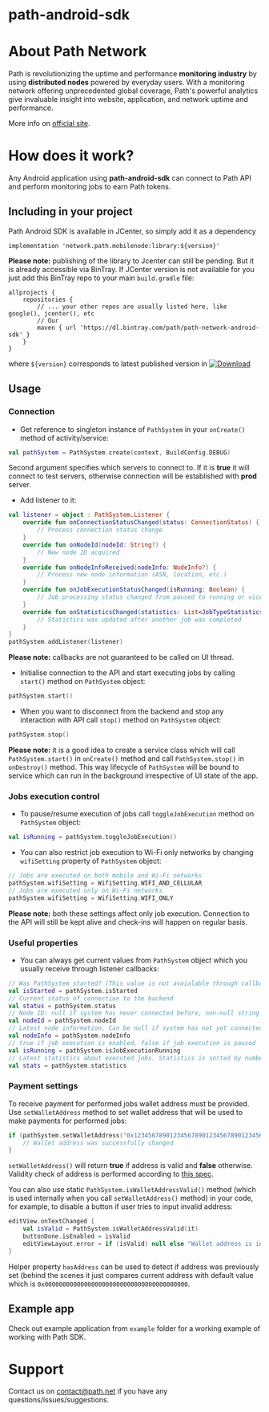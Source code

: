
# path-android-sdk

# About Path Network

Path is revolutionizing the uptime and performance **monitoring industry** by using **distributed nodes** powered by everyday users. With a monitoring network offering unprecedented global coverage, Path's powerful analytics give invaluable insight into website, application, and network uptime and performance.

More info on [official site](https://path.net).

# How does it work?

Any Android application using **path-android-sdk** can connect to Path API and perform monitoring jobs to earn Path tokens.

## Including in your project

Path Android SDK is available in JCenter, so simply add it as a dependency

```
implementation 'network.path.mobilenode:library:${version}'
```
**Please note:** publishing of the library to Jcenter can still be pending. But it is already accessible via BinTray. If JCenter version is not available for you just add this BinTray repo to your main `build.gradle` file:
```
allprojects {  
    repositories {  
	    // ... your other repos are usually listed here, like google(), jcenter(), etc
	    // Our 
        maven { url 'https://dl.bintray.com/path/path-network-android-sdk' }
    }  
}
```

where `${version}` corresponds to latest published version in [ ![Download](https://api.bintray.com/packages/path/path-network-android-sdk/path-network-android-sdk/images/download.svg?version=1.0.7) ](https://bintray.com/path/path-network-android-sdk/path-network-android-sdk/1.0.7/link)
## Usage
### Connection
* Get reference to singleton instance of `PathSystem` in your `onCreate()` method of activity/service:
```kotlin
val pathSystem = PathSystem.create(context, BuildConfig.DEBUG)
```
Second argument specifies which servers to connect to. If it is **true** it will connect to test servers, otherwise connection will be established with **prod** server. 

* Add listener to it:
```kotlin
val listener = object : PathSystem.Listener {
    override fun onConnectionStatusChanged(status: ConnectionStatus) {
        // Process connection status change 
    }
    override fun onNodeId(nodeId: String?) {
        // New node ID acquired
    }
    override fun onNodeInfoReceived(nodeInfo: NodeInfo?) {
        // Process new node information (ASN, location, etc.)
    }
    override fun onJobExecutionStatusChanged(isRunning: Boolean) {
        // Job processing status changed from paused to running or vice versa
    }
    override fun onStatisticsChanged(statistics: List<JobTypeStatistics>) {
        // Statistics was updated after another job was completed
    }
}
pathSystem.addListener(listener)
```
**Please note:** callbacks are not guaranteed to be called on UI thread.

* Initialise connection to the API and start executing jobs by calling `start()` method on `PathSystem` object:
```kotlin
pathSystem.start()
``` 

* When you want to disconnect from the backend and stop any interaction with API call `stop()` method on `PathSystem` object:
```kotlin
pathSystem.stop()
```

**Please note:** it is a good idea to create a service class which will call `PathSystem.start()` in `onCreate()` method and call `PathSystem.stop()` in `onDestroy()` method. This way lifecycle of `PathSystem` will be bound to service which can run in the background irrespective of UI state of the app.

### Jobs execution control
* To pause/resume execution of jobs call `toggleJobExecution` method on `PathSystem` object:
```kotlin
val isRunning = pathSystem.toggleJobExecution()
```

* You can also restrict job execution to Wi-Fi only networks by changing `wifiSetting` property of `PathSystem` object:
```kotlin
// Jobs are executed on both mobile and Wi-Fi networks
pathSystem.wifiSetting = WifiSetting.WIFI_AND_CELLULAR 
// Jobs are executed only on Wi-Fi networks
pathSystem.wifiSetting = WifiSetting.WIFI_ONLY 
```
**Please note:** both these settings affect only job execution. Connection to the API will still be kept alive and check-ins will happen on regular basis.

###  Useful properties
* You can always get current values from `PathSystem` object which you usually receive through listener callbacks:
```kotlin
// Was PathSystem started? (This value is not avaialable through callbacks)
val isStarted = pathSystem.isStarted
// Current status of connection to the backend
val status = pathSystem.status
// Node ID: null if system has never connected before, non-null string value otherwise
val nodeId = pathSystem.nodeId 
// Latest node information. Can be null if system has not yet connected
val nodeInfo = pathSystem.nodeInfo 
// true if job execution is enabled, false if job execution is paused
val isRunning = pathSystem.isJobExecutionRunning
// Latest statistics about executed jobs. Statistics is sorted by number of jobs and average latency
val stats = pathSystem.statistics 
```

### Payment settings
To receive payment for performed jobs wallet address must be provided. Use `setWalletAddress` method to set wallet address that will be used to make payments for performed jobs:
```kotlin
if (pathSystem.setWalletAddress("0x1234567890123456789012345678901234567890")) {
	// Wallet address was successfully changed
}
```
`setWalletAddress()` will return **true** if address is valid and **false** otherwise. Validity check of address is performed according to [this spec](https://github.com/ethereum/EIPs/blob/master/EIPS/eip-55.md).

You can also use static `PathSystem.isWalletAddressValid()` method (which is used internally when you call `setWalletAddress()` method) in your code, for example, to disable a button if user tries to input invalid address:
```kotlin
editView.onTextChanged {
	val isValid = PathSystem.isWalletAddressValid(it)
	buttonDone.isEnabled = isValid
	editViewLayout.error = if (isValid) null else "Wallet address is invalid"
}
```
Helper property `hasAddress` can be used to detect if address was previously set (behind the scenes it just compares current address with default value which is `0x0000000000000000000000000000000000000000`.

## Example app
Check out example application from `example` folder for a working example of working with Path SDK.

# Support

Contact us on contact@path.net if you have any questions/issues/suggestions.
